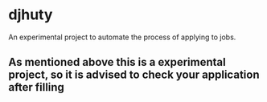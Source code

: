 # djhuty

An experimental project to automate the process of applying to jobs. 

## As mentioned above this is a experimental project, so it is advised to check your application after filling
